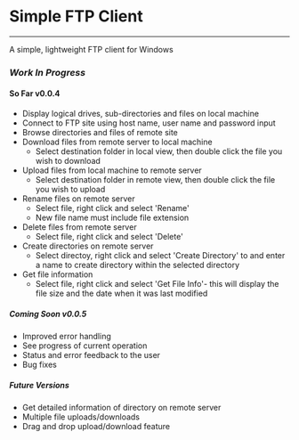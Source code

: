 Simple FTP Client
==========
---

A simple, lightweight FTP client for Windows

### **_Work In Progress_**

#### So Far v0.0.4

* Display logical drives, sub-directories and files on local machine
* Connect to FTP site using host name, user name and password input
* Browse directories and files of remote site
* Download files from remote server to local machine
	* Select destination folder in local view, then double click the file you wish to download
* Upload files from local machine to remote server
	* Select destination folder in remote view, then double click the file you wish to upload
* Rename files on remote server
	* Select file, right click and select 'Rename'
	* New file name must include file extension
* Delete files from remote server
	* Select file, right click and select 'Delete'
* Create directories on remote server
	* Select directoy, right click and select 'Create Directory' to and enter a name to create directory within the selected directory
* Get file information
	* Select file, right click and select 'Get File Info'- this will display the file size and the date when it was last modified

##### Coming Soon v0.0.5
* Improved error handling
* See progress of current operation
* Status and error feedback to the user
* Bug fixes

##### Future Versions
* Get detailed information of directory on remote server
* Multiple file uploads/downloads
* Drag and drop upload/download feature